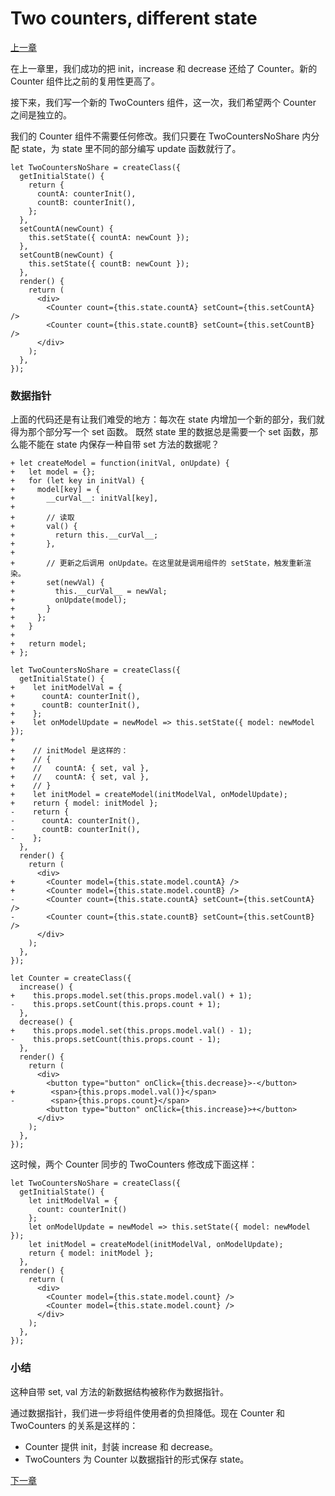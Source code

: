 # Two counters, different state

[上一章](https://github.com/blackChef/rce/blob/chinese-doc/tutorial/twoCounters-1.md)

在上一章里，我们成功的把 init，increase 和 decrease 还给了 Counter。新的 Counter 组件比之前的复用性更高了。

接下来，我们写一个新的 TwoCounters 组件，这一次，我们希望两个 Counter 之间是独立的。

我们的 Counter 组件不需要任何修改。我们只要在 TwoCountersNoShare 内分配 state，为 state 里不同的部分编写 update 函数就行了。

```
let TwoCountersNoShare = createClass({
  getInitialState() {
    return {
      countA: counterInit(),
      countB: counterInit(),
    };
  },
  setCountA(newCount) {
    this.setState({ countA: newCount });
  },
  setCountB(newCount) {
    this.setState({ countB: newCount });
  },
  render() {
    return (
      <div>
        <Counter count={this.state.countA} setCount={this.setCountA} />
        <Counter count={this.state.countB} setCount={this.setCountB} />
      </div>
    );
  },
});
```

### 数据指针

上面的代码还是有让我们难受的地方：每次在 state 内增加一个新的部分，我们就得为那个部分写一个 set 函数。
既然 state 里的数据总是需要一个 set 函数，那么能不能在 state 内保存一种自带 set 方法的数据呢？

```
+ let createModel = function(initVal, onUpdate) {
+   let model = {};
+   for (let key in initVal) {
+     model[key] = {
+       __curVal__: initVal[key],
+
+       // 读取
+       val() {
+         return this.__curVal__;
+       },
+
+       // 更新之后调用 onUpdate。在这里就是调用组件的 setState，触发重新渲染。
+       set(newVal) {
+         this.__curVal__ = newVal;
+         onUpdate(model);
+       }
+     };
+   }
+
+   return model;
+ };

let TwoCountersNoShare = createClass({
  getInitialState() {
+    let initModelVal = {
+      countA: counterInit(),
+      countB: counterInit(),
+    };
+    let onModelUpdate = newModel => this.setState({ model: newModel });
+
+    // initModel 是这样的：
+    // {
+    //   countA: { set, val },
+    //   countA: { set, val },
+    // }
+    let initModel = createModel(initModelVal, onModelUpdate);
+    return { model: initModel };
-    return {
-      countA: counterInit(),
-      countB: counterInit(),
-    };
  },
  render() {
    return (
      <div>
+       <Counter model={this.state.model.countA} />
+       <Counter model={this.state.model.countB} />
-       <Counter count={this.state.countA} setCount={this.setCountA} />
-       <Counter count={this.state.countB} setCount={this.setCountB} />
      </div>
    );
  },
});

let Counter = createClass({
  increase() {
+    this.props.model.set(this.props.model.val() + 1);
-    this.props.setCount(this.props.count + 1);
  },
  decrease() {
+    this.props.model.set(this.props.model.val() - 1);
-    this.props.setCount(this.props.count - 1);
  },
  render() {
    return (
      <div>
        <button type="button" onClick={this.decrease}>-</button>
+        <span>{this.props.model.val()}</span>
-        <span>{this.props.count}</span>
        <button type="button" onClick={this.increase}>+</button>
      </div>
    );
  },
});
```

这时候，两个 Counter 同步的 TwoCounters 修改成下面这样：

```
let TwoCountersNoShare = createClass({
  getInitialState() {
    let initModelVal = {
      count: counterInit()
    };
    let onModelUpdate = newModel => this.setState({ model: newModel });
    let initModel = createModel(initModelVal, onModelUpdate);
    return { model: initModel };
  },
  render() {
    return (
      <div>
        <Counter model={this.state.model.count} />
        <Counter model={this.state.model.count} />
      </div>
    );
  },
});

```

### 小结

这种自带 set, val 方法的新数据结构被称作为数据指针。

通过数据指针，我们进一步将组件使用者的负担降低。现在 Counter 和 TwoCounters 的关系是这样的：

- Counter 提供 init，封装 increase 和 decrease。
- TwoCounters 为 Counter 以数据指针的形式保存 state。

[下一章](https://github.com/blackChef/rce/blob/chinese-doc/tutorial/twoCounters-3.md)


